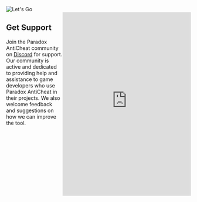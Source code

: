 <img src="Media\paradox-header.png" alt="Let's Go">

<div class="container">
  <div class="left-column">
    <h2>Get Support</h2>
    <p>Join the Paradox AntiCheat community on <a href="https://discord.gg/qVd53N2xhq">Discord</a> for support. Our community is active and dedicated to providing help and assistance to game developers who use Paradox AntiCheat in their projects. We also welcome feedback and suggestions on how we can improve the tool.</p>
  </div>
  <div class="right-column">
    <!-- Embed the Discord Server Widget -->
    <iframe src="https://discord.com/widget?id=1075816636252160030&theme=dark" width="350" height="500" allowtransparency="true" frameborder="0" sandbox="allow-popups allow-popups-to-escape-sandbox allow-same-origin allow-scripts"></iframe>
  </div>
</div>

<style>
  .container {
    display: flex;
  }

  .left-column {
    flex: 1;
  }

  .right-column {
    flex: 1;
    display: flex;
    justify-content: center;
    align-items: center;
  }

  /* Media query for screens with a maximum width of 768px (typical for mobile devices) */
  @media (max-width: 768px) {
    .container {
      flex-direction: column;
    }

    .right-column {
      justify-content: center;
      align-items: center;
    }
  }
</style>
